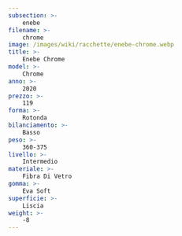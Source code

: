 ```yaml
---
subsection: >-
    enebe
filename: >-
    chrome
image: /images/wiki/racchette/enebe-chrome.webp
title: >-
    Enebe Chrome
model: >-
    Chrome
anno: >-
    2020
prezzo: >-
    119
forma: >-
    Rotonda
bilanciamento: >-
    Basso
peso: >-
    360-375
livello: >-
    Intermedio
materiale: >-
    Fibra Di Vetro
gomma: >-
    Eva Soft
superficie: >-
    Liscia
weight: >-
    -8
---
```

